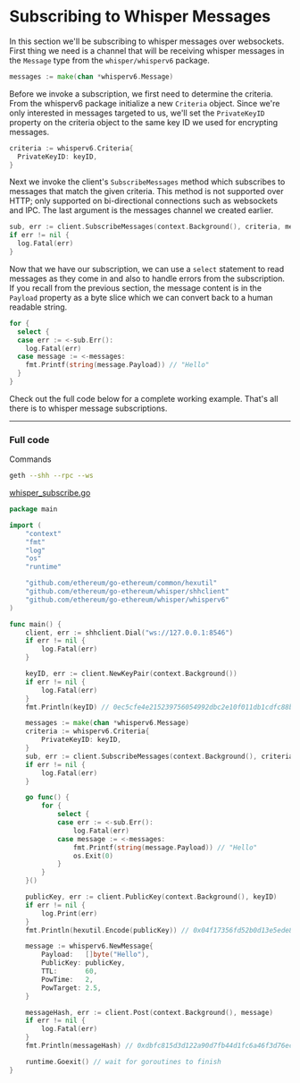 # Subscribing to Whisper Messages

In this section we'll be subscribing to whisper messages over websockets. First thing we need is a channel that will be receiving whisper messages in the `Message` type from the `whisper/whisperv6` package.

```go
messages := make(chan *whisperv6.Message)
```

Before we invoke a subscription, we first need to determine the criteria. From the whisperv6 package initialize a new `Criteria` object. Since we're only interested in messages targeted to us, we'll set the `PrivateKeyID` property on the criteria object to the same key ID we used for encrypting messages.

```go
criteria := whisperv6.Criteria{
  PrivateKeyID: keyID,
}
```

Next we invoke the client's `SubscribeMessages` method which subscribes to messages that match the given criteria. This method is not supported over HTTP; only supported on bi-directional connections such as websockets and IPC. The last argument is the messages channel we created earlier.

```go
sub, err := client.SubscribeMessages(context.Background(), criteria, messages)
if err != nil {
  log.Fatal(err)
}
```

Now that we have our subscription, we can use a `select` statement to read messages as they come in and also to handle errors from the subscription. If you recall from the previous section, the message content is in the `Payload` property as a byte slice which we can convert back to a human readable string.

```go
for {
  select {
  case err := <-sub.Err():
    log.Fatal(err)
  case message := <-messages:
    fmt.Printf(string(message.Payload)) // "Hello"
  }
}
```

Check out the full code below for a complete working example. That's all there is to whisper message subscriptions.

---

### Full code

Commands

```bash
geth --shh --rpc --ws
```

[whisper_subscribe.go](https://github.com/miguelmota/ethereum-development-with-go-book/blob/master/code/whisper_subscribe.go)

```go
package main

import (
	"context"
	"fmt"
	"log"
	"os"
	"runtime"

	"github.com/ethereum/go-ethereum/common/hexutil"
	"github.com/ethereum/go-ethereum/whisper/shhclient"
	"github.com/ethereum/go-ethereum/whisper/whisperv6"
)

func main() {
	client, err := shhclient.Dial("ws://127.0.0.1:8546")
	if err != nil {
		log.Fatal(err)
	}

	keyID, err := client.NewKeyPair(context.Background())
	if err != nil {
		log.Fatal(err)
	}
	fmt.Println(keyID) // 0ec5cfe4e215239756054992dbc2e10f011db1cdfc88b9ba6301e2f9ea1b58d2

	messages := make(chan *whisperv6.Message)
	criteria := whisperv6.Criteria{
		PrivateKeyID: keyID,
	}
	sub, err := client.SubscribeMessages(context.Background(), criteria, messages)
	if err != nil {
		log.Fatal(err)
	}

	go func() {
		for {
			select {
			case err := <-sub.Err():
				log.Fatal(err)
			case message := <-messages:
				fmt.Printf(string(message.Payload)) // "Hello"
				os.Exit(0)
			}
		}
	}()

	publicKey, err := client.PublicKey(context.Background(), keyID)
	if err != nil {
		log.Print(err)
	}
	fmt.Println(hexutil.Encode(publicKey)) // 0x04f17356fd52b0d13e5ede84f998d26276f1fc9d08d9e73dcac6ded5f3553405db38c2f257c956f32a0c1fca4c3ff6a38a2c277c1751e59a574aecae26d3bf5d1d

	message := whisperv6.NewMessage{
		Payload:   []byte("Hello"),
		PublicKey: publicKey,
		TTL:       60,
		PowTime:   2,
		PowTarget: 2.5,
	}

	messageHash, err := client.Post(context.Background(), message)
	if err != nil {
		log.Fatal(err)
	}
	fmt.Println(messageHash) // 0xdbfc815d3d122a90d7fb44d1fc6a46f3d76ec752f3f3d04230fe5f1b97d2209a

	runtime.Goexit() // wait for goroutines to finish
}
```
